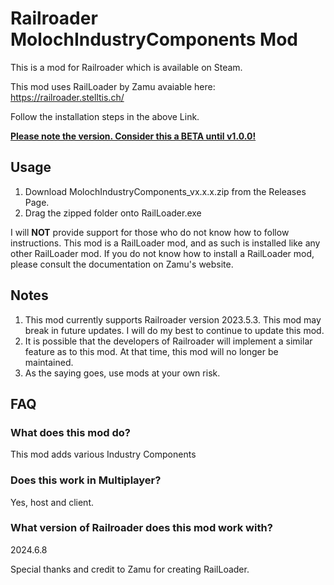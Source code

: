 # Railroader MolochIndustryComponents Mod

This is a mod for Railroader which is available on Steam.

This mod uses RailLoader by Zamu avaiable here: https://railroader.stelltis.ch/

Follow the installation steps in the above Link.

<b><u>Please note the version. Consider this a BETA until v1.0.0!</u></b>

## Usage
1. Download MolochIndustryComponents_vx.x.x.zip from the Releases Page.
2. Drag the zipped folder onto RailLoader.exe

I will <b>NOT</b> provide support for those who do not know how to follow instructions. This mod is a RailLoader mod, and as such is installed like any other RailLoader mod. If you do not know how to install a RailLoader mod, please consult the documentation on Zamu's website.

## Notes
1. This mod currently supports Railroader version 2023.5.3. This mod may break in future updates. I will do my best to continue to update this mod.
2. It is possible that the developers of Railroader will implement a similar feature as to this mod. At that time, this mod will no longer be maintained.
3. As the saying goes, use mods at your own risk.

## FAQ
### What does this mod do?
This mod adds various Industry Components

### Does this work in Multiplayer?
Yes, host and client.

### What version of Railroader does this mod work with?
2024.6.8

Special thanks and credit to Zamu for creating RailLoader.

